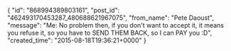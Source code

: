  {
   "id": "868994389803161",
   "post_id": "462493170453287_480688621967075",
   "from_name": "Pete Daoust",
   "message": "Me: No problem then, if you don't want to accept it, it means you refuse it, so you have to SEND THEM BACK, so I can PAY you :D",
   "created_time": "2015-08-18T19:36:21+0000"
 }
